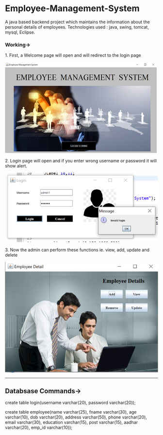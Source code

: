 # Employee-Management-System
A java based backend project which maintains the information about the personal details of employees.
Technologies used : java, swing, tomcat, mysql, Eclipse.

<body>
 <h3>Working-></h3>
 <p>1. First, a Welcome page will open and will redirect to the login page</p>
 <img src="screenshots/login_page.png" height="300px;" width="500px;"></img>
 <br>
 <p>2. Login page will open and if you enter wrong username or password it will show alert.</p>
 <img src="screenshots/invalid.png"></img>
 <br>
 <p>3. Now the admin can perform these functions ie. view, add, update and delete</p>
 <img src="screenshots/details.png"></img>
 </body>
<br>
<hr>

<h2>Databsase Commands-></h2>
create table login(username varchar(20), password varchar(20));

create table employee(name varchar(25), fname varchar(30), age varchar(10), dob varchar(20), address varchar(50), phone varchar(20), email varchar(30), education varchar(15), post varchar(15), aadhar varchar(20), emp_id varchar(10));
